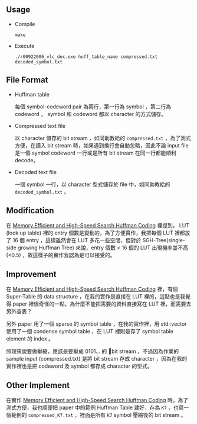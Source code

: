 Usage
-----

-   Compile

        make

-   Execute

        ./r00922006_vlc_dec.exe huff_table_name compressed.txt decoded_symbol.txt

File Format
-----------

-   Huffman table

    每個 symbol-codeword pair 為兩行，第一行為 symbol ，第二行為 codeword ， symbol 和 codeword 都以 character 的方式儲存。

-   Compressed text file

    以 character 儲存的 bit stream ，如同助教給的 `compressed.txt` ，為了測式方便，在讀入 bit stream 時，如果遇到換行會自動忽略，因此不論 input file 是一個 symbol codeword 一行或是所有 bit stream 在同一行都能順利 decode。

-   Decoded text file

    一個 symbol 一行，以 character 型式儲存於 file 中，如同助教給的 `decoded_symbol.txt` 。

Modification
------------

在 [Memory Efficient and High-Speed Search Huffman Coding][1] 裡提到， LUT (look up table) 裡的 entry 個數是變動的，為了方便實作，我把每個 LUT 裡都放了 16 個 entry ，這樣雖然會在 LUT 多花一些空間，但對於 SGH-Tree(single-side growing Huffman Tree) 來說，entry 個數 < 16 個的 LUT 出現機率並不高 (<0.5) ，故這樣子的實作我認為是可以接受的。

Improvement
-----------

在 [Memory Efficient and High-Speed Search Huffman Coding][1] 裡，有個 Super-Table 的 data structure ，在我的實作是直接在 LUT 裡的，這點也是我覺得 paper 裡很奇怪的一點，為什麼不能把需要的資料直接寫在 LUT 裡，而需要去另外查表？

另外 paper 用了一個 sparse 的 symbol table ，在我的實作裡，用 std::vector 使用了一個 condense symbol table ，在 LUT 裡則是存了 symbol table element 的 index 。

照理來說要做壓縮，應該是要壓成 0101... 的 bit stream ，不過因為作業的 sample input (compressed.txt) 是將 bit stream 存成 character ，因為在我的實作裡也是把 codeword 及 symbol 都存成 character 的型式。

Other Implement
---------------

在實作 [Memory Efficient and High-Speed Search Huffman Coding][1] 時，為了測式方便，我也順便把 paper 中的範例 Huffman Table 建好，存為 `K7` ，也寫一個範例的 `compressed_K7.txt` ，裡面是所有 `K7` symbol 壓縮後的 bit stream 。



[1]:http://ieeexplore.ieee.org/xpls/abs_all.jsp?arnumber=469442&tag=1
